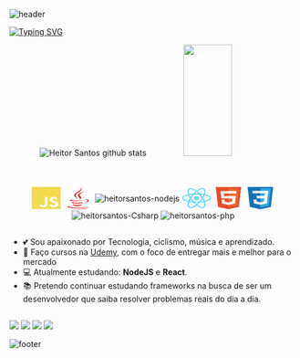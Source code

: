 ![header](https://capsule-render.vercel.app/api?type=waving&color=DB44FD&height=150&section=header&fontSize=90)


[![Typing SVG](https://readme-typing-svg.demolab.com?font=Fira+Code&pause=1000&color=DB44FD&center=true&vCenter=true&width=1000&lines=Hi!+I'm++Heitor+Santos;I'm+studying+for+web+development)](https://git.io/typing-svg)

<div align="center">
    <img width="49%" height="195px" src="https://github-readme-stats.vercel.app/api?username=heitorkkj&show_icons=true&count_private=true&hide_border=true&title_color=DB44FD&icon_color=7F3ACE&text_color=ffff&bg_color=0d1117"  alt="Heitor Santos github stats"/>
     <img width="41%" height="195px" src="https://github-readme-stats.vercel.app/api/top-langs/?username=heitorkkj&layout=compact&hide_border=true&title_color=DB44FD&text_color=ffff&bg_color=0d1117" />
</div>

<div align="center"><br/><br/><br/>
  <img align="center" alt="heitorsantos-Js" height="40" width="52" src="https://raw.githubusercontent.com/devicons/devicon/master/icons/javascript/javascript-plain.svg">
  <img align="center" alt="heitorsantos-java" height="40" width="52" src="https://raw.githubusercontent.com/devicons/devicon/master/icons/java/java-plain.svg">
  <img align="center" src="https://cdn.jsdelivr.net/gh/devicons/devicon/icons/nodejs/nodejs-original.svg" height="40" width="52" alt="heitorsantos-nodejs"/>
  <img align="center" alt="heitorsantos-React" height="40" width="52" src="https://raw.githubusercontent.com/devicons/devicon/master/icons/react/react-original.svg">
  <img align="center" alt="heitorsantos-HTML" height="40" width="52" src="https://raw.githubusercontent.com/devicons/devicon/master/icons/html5/html5-original.svg">
  <img align="center" alt="heitorsantos-CSS" height="40" width="52" src="https://raw.githubusercontent.com/devicons/devicon/master/icons/css3/css3-original.svg">
  <img align="center" alt="heitorsantos-Csharp" height="40" width="52" src="https://cdn.jsdelivr.net/gh/devicons/devicon/icons/csharp/csharp-plain.svg">
  <img align="center" alt="heitorsantos-php" height="40" width="52" src="https://cdn.jsdelivr.net/gh/devicons/devicon/icons/php/php-plain.svg">
</div>

##
 
<ul align="left">
    <li>💕 Sou apaixonado por Tecnologia, ciclismo, música e aprendizado.</li>
    <li>📜 Faço cursos na <a href="https://udemy.com/" target="_blank">Udemy</a>, com o foco de entregar mais e melhor para o mercado</li>
    <li>💻 Atualmente estudando: <b>NodeJS</b> e <b>React</b>.</li>
    <li>📚 Pretendo continuar estudando frameworks na busca de ser um desenvolvedor que saiba resolver problemas reais do dia a dia.</li>
</ul>

##

<div> 
  <a href="https://www.instagram.com/heitorsantos548/" target="_blank"><img src="https://img.shields.io/badge/-Instagram-%23E4405F?style=for-the-badge&logo=instagram&logoColor=white" target="_blank"></a>
  <a href="https://www.linkedin.com/in/heitor-santos-alves/" target="_blank"><img src="https://img.shields.io/badge/-LinkedIn-%230077B5?style=for-the-badge&logo=linkedin&logoColor=white" target="_blank"></a> 
  <a href = "mailto:heitorsan548@gmail.com"><img src="https://img.shields.io/badge/-Gmail-%23333?style=for-the-badge&logo=gmail&logoColor=white" target="_blank"></a>
  <a href="https://open.spotify.com/user/uhbi2i77dt5ju2jqbpqxmin3c?si=514a38a32044497f" target="_blank"><img src="https://img.shields.io/badge/Spotify-1ED760?&style=for-the-badge&logo=spotify&logoColor=white" target="_blank"></a>
 
</div>


![footer](https://capsule-render.vercel.app/api?type=waving&color=DB44FD&height=150&section=footer&fontSize=90)
